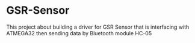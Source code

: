 # GSR-Sensor
This project about building a driver for GSR Sensor that is interfacing with ATMEGA32 then sending data by Bluetooth module HC-05
